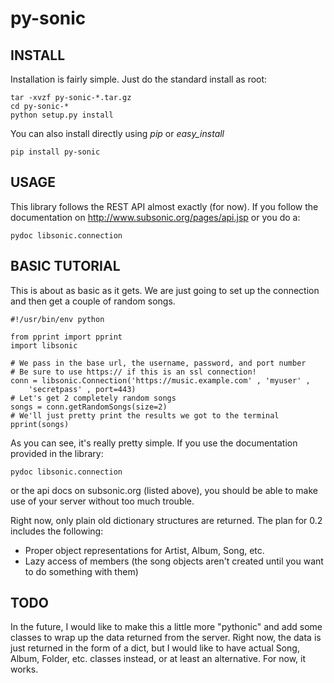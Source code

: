 # py-sonic #

## INSTALL ##

Installation is fairly simple.  Just do the standard install as root:

    tar -xvzf py-sonic-*.tar.gz
    cd py-sonic-*
    python setup.py install

You can also install directly using *pip* or *easy_install*

    pip install py-sonic

## USAGE ##

This library follows the REST API almost exactly (for now).  If you follow the 
documentation on http://www.subsonic.org/pages/api.jsp or you do a:

    pydoc libsonic.connection

## BASIC TUTORIAL ##

This is about as basic as it gets.  We are just going to set up the connection
and then get a couple of random songs.

    #!/usr/bin/env python

    from pprint import pprint
    import libsonic

    # We pass in the base url, the username, password, and port number
    # Be sure to use https:// if this is an ssl connection!
    conn = libsonic.Connection('https://music.example.com' , 'myuser' , 
        'secretpass' , port=443)
    # Let's get 2 completely random songs
    songs = conn.getRandomSongs(size=2)
    # We'll just pretty print the results we got to the terminal
    pprint(songs)

As you can see, it's really pretty simple.  If you use the documentation 
provided in the library:

    pydoc libsonic.connection

or the api docs on subsonic.org (listed above), you should be able to make use
of your server without too much trouble.

Right now, only plain old dictionary structures are returned.  The plan 
for 0.2 includes the following:

* Proper object representations for Artist, Album, Song, etc.
* Lazy access of members (the song objects aren't created until you want to
  do something with them)

## TODO ##

In the future, I would like to make this a little more "pythonic" and add
some classes to wrap up the data returned from the server.  Right now, the data
is just returned in the form of a dict, but I would like to have actual
Song, Album, Folder, etc. classes instead, or at least an alternative.  For
now, it works.
